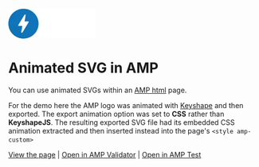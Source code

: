 ![](preview.gif)

# Animated SVG in AMP

You can use animated SVGs within an [AMP html](https://www.ampproject.org/) page. 

For the demo here the AMP logo was animated with [Keyshape](https://www.keyshapeapp.com) and then exported. The export animation option was set to **CSS** rather than **KeyshapeJS**. The resulting exported SVG file had its embedded CSS animation extracted and then inserted instead into the page's ``<style amp-custom>``



[View the page](https://jayholtslander.github.io/Animated-SVG-in-AMP/) | 
[Open in AMP Validator](https://validator.ampproject.org/#url=https%3A%2F%2Fjayholtslander.github.io%2FAnimated-SVG-in-AMP%2F) | [Open in AMP Test](https://search.google.com/test/amp?id=6Drgj6NrIQBEZxwrMM2e7A)
